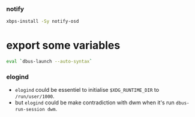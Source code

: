 ### notify
```bash
xbps-install -Sy notify-osd
```

# export some variables
```bash
eval `dbus-launch --auto-syntax`
```

### elogind
- `elogind` could be essentiel to initialise `$XDG_RUNTIME_DIR` to `/run/user/1000`.
- but `elogind` could be make contradiction with dwm when it's run `dbus-run-session dwm`.
